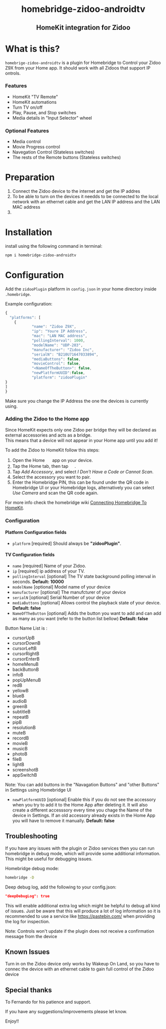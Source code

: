 <span align="center">

# homebridge-zidoo-androidtv
## HomeKit integration for Zidoo

</span>

# What is this?

`homebrige-zidoo-androidtv` is a plugin for Homebridge to Control your Zidoo Z9X from your Home app. It should work with all Zidoos that support IP ontrols.


### Features
* HomeKit "TV Remote"
* HomeKit automations
* Turn TV on/off
* Play, Pause, and Stop switches
* Media details in "Input Selector" wheel
### Optional Features
* Media control
* Movie Progress control
* Navegation Control (Stateless switches)
* The rests of the Remote buttons (Stateless switches)

# Preparation
1. Connect the Zidoo device to the internet and get the IP addres
2. To be able to turn on the devices it needds to be connected to the local network with an ethernet cable and get the LAN IP address and the LAN MAC address
3.

# Installation
install using the following command in terminal:
```sh
npm i homebridge-zidoo-androidtv
```

# Configuration

Add the `zidooPlugin` platform in `config.json` in your home directory inside `.homebridge`.

Example configuration:

```js
{
  "platforms": [
    {
            "name": "Zidoo Z9X",
            "ip": "Youre IP Address", 
            "mac": "LAN MAC address", 
            "pollingInterval": 1000,
            "modelName": "UDP-203",
            "manufacturer": "Zidoo Inc",
            "serialN": "B210U71647033894",
            "mediaButtons": false,
            "movieControl": false,
            "<NameOfTheButton>": false,
            "newPlatformUUID":false,
            "platform": "zidooPlugin"
}
]
}
```

Make sure you change the IP Address the one the devices is currently using.


### Adding the Zidoo to the Home app
Since HomeKit expects only one Zidoo per bridge they will be declared as external accessories and acts as a bridge.  
This means that a device will not appear in your Home app until you add it!

To add the Zidoo to HomeKit follow this steps:

1. Open the Home <img src="https://user-images.githubusercontent.com/3979615/78010622-4ea1d380-738e-11ea-8a17-e6a465eeec35.png" height="16.42px"> app on your device.
2. Tap the Home tab, then tap <img src="https://user-images.githubusercontent.com/3979615/78010869-9aed1380-738e-11ea-9644-9f46b3633026.png" height="16.42px">.
3. Tap *Add Accessory*, and select *I Don't Have a Code or Cannot Scan*.
4. Select the accessory you want to pair.
5. Enter the Homebridge PIN, this can be found under the QR code in Homebridge UI or your Homebridge logs, alternatively you can select *Use Camera* and scan the QR code again.

For more info check the homebridge wiki [Connecting Homebridge To HomeKit](https://github.com/homebridge/homebridge/wiki/Connecting-Homebridge-To-HomeKit).

### Configuration
#### Platform Configuration fields
- `platform` [required]
Should always be **"zidooPlugin"**.
#### TV Configuration fields
- `name` [required]
Name of your Zidoo.
- `ip` [required]
ip address of your TV.
- `pollingInterval` [optional]
The TV state background polling interval in seconds. **Default: 10000**
- `modelName` [optional]
Model name of your device
- `manufacturer` [optional]
The manufcturer of your device
- `serialN` [optional]
Serial Number of your device
- `mediaButtons` [optional]
Allows control the playback state of your device. **Default: false**
- `NameOfTheButton` [optional]
Adds the button you want to add and can add as many as you want (refer to the button list bellow) **Default: false**

Button Name List is :
- cursorUpB
- cursorDownB 
- cursorLeftB
- cursorRightB
- cursorEnterB
- homeMenuB
- backButtonB
- infoB
- popUpMenuB
- redB
- yellowB
- blueB
- audioB
- greenB
- subtitleB
- repeatB 
- pipB 
- resolutionB
- muteB
- recordB
- movieB
- musicB 
- photoB
- fileB
- lightB
- screenshotB
- appSwitchB
  


Note: You can add  buttons in the "Navagation Buttons" and "other Buttons" in Settings using Homebridge UI
- `newPlatformUUID` [optional]
Enable this if you do not see the accessory when you try to add it to the Home App after deleting it. It will also create a different accesssory every time you chage the Name of the device in Settings. If an old accessory already exists in the Home App you will have to remove it manually. **Default: false**

## Troubleshooting
If you have any issues with the plugin or Zidoo services then you can run homebridge in debug mode, which will provide some additional information. This might be useful for debugging issues.

Homebridge debug mode:
```sh
homebridge -D
```

Deep debug log, add the following to your config.json:
```json
"deepDebugLog": true
```
This will enable additional extra log which might be helpful to debug all kind of issues. Just be aware that this will produce a lot of log information so it is recommended to use a service like https://pastebin.com/ when providing the log for inspection.

Note: Controls won't update if the plugin does not receive a confirmation message from the device

## Known Issues
Turn in on the Zidoo device only works by Wakeup On Land, so you have to connec the device with an ethernet cable to gain full control of the Zidoo device

## Special thanks
To Fernando for his patience and support.

If you have any suggestions/improvements please let know.

Enjoy!!


